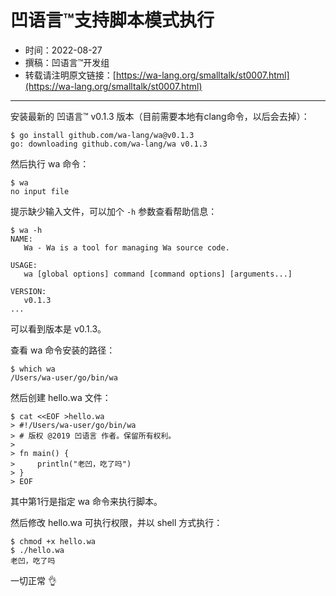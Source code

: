 # 凹语言™支持脚本模式执行

- 时间：2022-08-27
- 撰稿：凹语言™开发组
- 转载请注明原文链接：[https://wa-lang.org/smalltalk/st0007.html](https://wa-lang.org/smalltalk/st0007.html)

---

安装最新的 凹语言™ v0.1.3 版本（目前需要本地有clang命令，以后会去掉）：

```
$ go install github.com/wa-lang/wa@v0.1.3
go: downloading github.com/wa-lang/wa v0.1.3
```

然后执行 wa 命令：

```
$ wa
no input file
```

提示缺少输入文件，可以加个 `-h` 参数查看帮助信息：

```
$ wa -h
NAME:
   Wa - Wa is a tool for managing Wa source code.

USAGE:
   wa [global options] command [command options] [arguments...]

VERSION:
   v0.1.3
...
```

可以看到版本是 v0.1.3。

查看 wa 命令安装的路径：

```
$ which wa
/Users/wa-user/go/bin/wa
```

然后创建 hello.wa 文件：

```
$ cat <<EOF >hello.wa
> #!/Users/wa-user/go/bin/wa
> # 版权 @2019 凹语言 作者。保留所有权利。
> 
> fn main() {
>     println("老凹，吃了吗")
> }
> EOF
```

其中第1行是指定 wa 命令来执行脚本。

然后修改 hello.wa 可执行权限，并以 shell 方式执行：

```
$ chmod +x hello.wa 
$ ./hello.wa 
老凹，吃了吗
```

一切正常 👌
